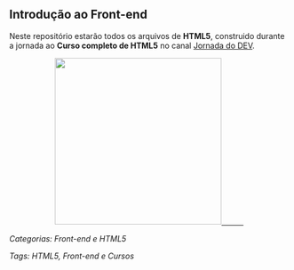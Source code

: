 ## Introdução ao Front-end

Neste repositório estarão todos os arquivos de **HTML5**, construido durante a jornada ao **Curso completo de HTML5** no
canal [Jornada do DEV](https://jornadadodev.com.br/cursos/curso-completo-de-html5).

<p img align="center" >
    <a href="https://jornadadodev.com.br/cursos/curso-completo-de-html5">
    <img height="300" src="https://user-images.githubusercontent.com/78920317/196547047-42ba4eab-1bde-4bd6-9229-dee2c1c33681.png"/>
    &nbsp;&nbsp;&nbsp;&nbsp;&nbsp;&nbsp;&nbsp;&nbsp;&nbsp;</a>
</p>

*Categorias: Front-end e HTML5*

*Tags: HTML5, Front-end e Cursos*

